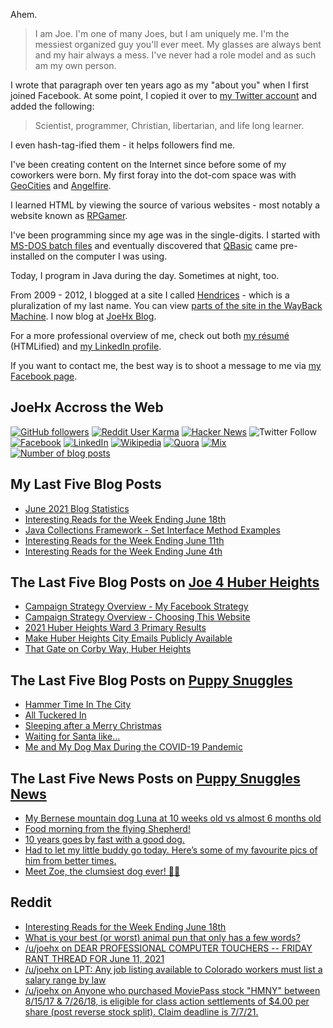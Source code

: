 Ahem.

> I am Joe. I'm one of many Joes, but I am uniquely me. I'm the messiest organized guy you'll ever meet. My glasses are always bent and my hair always a mess. I've never had a role model and as such am my own person.

I wrote that paragraph over ten years ago as my "about you" when I first joined Facebook. At some point, I copied it over to [my Twitter account](https://twitter.com/JoeHxBlog) and added the following:

> Scientist, programmer, Christian, libertarian, and life long learner.

I even hash-tag-ified them - it helps followers find me.

I've been creating content on the Internet since before some of my coworkers were born. My first foray into the dot-com space was with [GeoCities](https://en.wikipedia.org/wiki/Yahoo!_GeoCities) and [Angelfire](https://en.wikipedia.org/wiki/Angelfire).

I learned HTML by viewing the source of various websites - most notably a website known as [RPGamer](https://rpgamer.com/).

I've been programming since my age was in the single-digits. I started with [MS-DOS batch files](https://en.wikipedia.org/wiki/Batch_file) and eventually discovered that [QBasic](https://en.wikipedia.org/wiki/QBasic) came pre-installed on the computer I was using.

Today, I program in Java during the day. Sometimes at night, too.

From 2009 - 2012, I blogged at a site I called [Hendrices](https://www.facebook.com/Hendricescom/) - which is a pluralization of my last name. You can view [parts of the site in the WayBack Machine](https://web.archive.org/web/20090731115109/http://www.hendrices.com/). I now blog at [JoeHx Blog](https://www.joehxblog.com/).

For a more professional overview of me, check out both [my r&eacute;sum&eacute;](https://www.joehxblog.com/resume/) (HTMLified) and [my LinkedIn profile](https://www.linkedin.com/in/joehx/).

If you want to contact me, the best way is to shoot a message to me via [my Facebook page](https://www.facebook.com/JoeHxBlog/).

## JoeHx Accross the Web

[![GitHub followers](https://img.shields.io/github/followers/hendrixjoseph?label=GitHub&style=for-the-badge&logo=github)](https://github.com/hendrixjoseph)
[![Reddit User Karma](https://img.shields.io/reddit/user-karma/combined/joehx?label=Reddit&style=for-the-badge&logo=reddit)](https://www.reddit.com/user/joehx/)
[![Hacker News](https://img.shields.io/badge/dynamic/json?label=hacker+news&query=%24.karma&url=https%3A%2F%2Fhacker-news.firebaseio.com%2Fv0%2Fuser%2Fjoehx2.json&color=ff6600&style=for-the-badge&logo=y-combinator)](https://news.ycombinator.com/user?id=joehx2)
![Twitter Follow](https://img.shields.io/twitter/follow/JoeHxBlog?label=Twitter&style=for-the-badge&logo=twitter&color=1da1f2)
[![Facebook](https://img.shields.io/static/v1?label=FACEBOOK&message=137%20LIKES&color=3b5998&style=for-the-badge&logo=facebook)](https://www.facebook.com/JoeHxBlog)
[![LinkedIn](https://img.shields.io/static/v1?label=linkedin&message=193%20connections&color=2867b2&style=for-the-badge&logo=linkedin)](https://www.linkedin.com/in/joehx)
[![Wikipedia](https://img.shields.io/badge/dynamic/xml?label=wikipedia&query=%2F%2F%2A%5B%40id%3D%22general-stats%22%5D%2Fdiv%2Fdiv%2Fdiv%5B1%5D%2Ftable%2Ftbody%2Ftr%5B11%5D%2Ftd%5B2%5D%2Fstrong&suffix=%20edits&url=https%3A%2F%2Fxtools.wmflabs.org%2Fec%2Fen.wikipedia.org%2FHendrixjoseph&style=for-the-badge&logo=wikipedia&color=9f9f9f)](https://en.wikipedia.org/wiki/User:Hendrixjoseph)
[![Quora](https://img.shields.io/static/v1?label=quora&message=110%20followers&color=b92b27&style=for-the-badge&logo=quora&logoColor=b92b27)](https://www.quora.com/profile/Joseph-Hendrix)
[![Mix](https://img.shields.io/static/v1?label=mix&message=14k%20followers&color=ff8126&style=for-the-badge&logo=mix&logoColor=ff8126)](https://mix.com/joehx)
[![Number of blog posts](https://img.shields.io/endpoint?style=for-the-badge&url=https%3A%2F%2Fwww.joehxblog.com%2Fdata%2Fnumposts.json)](https://www.joehxblog.com/)

## My Last Five Blog Posts

<!-- JOEHXBLOG:START -->
- [June 2021 Blog Statistics](https://www.joehxblog.com/june-2021-blog-statistics/)
- [Interesting Reads for the Week Ending June 18th](https://www.joehxblog.com/june-18-2021-interesting-reads/)
- [Java Collections Framework - Set Interface Method Examples](https://www.joehxblog.com/set-interface-method-examples/)
- [Interesting Reads for the Week Ending June 11th](https://www.joehxblog.com/june-11-2021-interesting-reads/)
- [Interesting Reads for the Week Ending June 4th](https://www.joehxblog.com/june-4-2021-interesting-reads/)
<!-- JOEHXBLOG:END -->

## The Last Five Blog Posts on [Joe 4 Huber Heights](https://www.joe4huberheights.com/)

<!-- JOE4HUBERHEIGHTS:START -->
- [Campaign Strategy Overview - My Facebook Strategy](https://www.joe4huberheights.com/my-facebook-strategy/)
- [Campaign Strategy Overview - Choosing This Website](https://www.joe4huberheights.com/choosing-this-website/)
- [2021 Huber Heights Ward 3 Primary Results](https://www.joe4huberheights.com/2021-huber-heights-primary-results/)
- [Make Huber Heights City Emails Publicly Available](https://www.joe4huberheights.com/make-huber-heights-city-emails-publicly-available/)
- [That Gate on Corby Way, Huber Heights](https://www.joe4huberheights.com/that-gate-on-corby-way/)
<!-- JOE4HUBERHEIGHTS:END -->

## The Last Five Blog Posts on [Puppy Snuggles](https://www.puppy-snuggles.com/)

<!-- PUPPY-SNUGGLES:START -->
- [Hammer Time In The City](https://www.puppy-snuggles.com/blog/hammer-time-in-the-city/)
- [All Tuckered In](https://www.puppy-snuggles.com/blog/all-tuckered-in/)
- [Sleeping after a Merry Christmas](https://www.puppy-snuggles.com/blog/sleeping-after-a-merry-christmas/)
- [Waiting for Santa like...](https://www.puppy-snuggles.com/blog/waiting-for-santa-like/)
- [Me and My Dog Max During the COVID-19 Pandemic](https://www.puppy-snuggles.com/blog/me-and-my-dog-max-during-the-covid-19-pandemic/)
<!-- PUPPY-SNUGGLES:END -->

## The Last Five News Posts on [Puppy Snuggles News](https://news.puppy-snuggles.com/)

<!-- PUPPY-SNUGGLES-NEWS:START -->
- [My Bernese mountain dog Luna at 10 weeks old vs almost 6 months old](https://news.puppy-snuggles.com/4584494/my-bernese-mountain-dog-luna-at-10-weeks-old-vs-almost-6-months-old)
- [Food morning from the flying Shepherd!](https://news.puppy-snuggles.com/4293944/food-morning-from-the-flying-shepherd)
- [10 years goes by fast with a good dog.](https://news.puppy-snuggles.com/6281206/10-years-goes-by-fast-with-a-good-dog)
- [Had to let my little buddy go today. Here’s some of my favourite pics of him from better times.](https://news.puppy-snuggles.com/7138694/had-to-let-my-little-buddy-go-today-heres-some-of-my-favourite-pics-of-him-from-better-times)
- [Meet Zoe, the clumsiest dog ever! 🐾🐾](https://news.puppy-snuggles.com/7003909/meet-zoe-the-clumsiest-dog-ever)
<!-- PUPPY-SNUGGLES-NEWS:END -->

## Reddit

<!-- REDDIT:START -->
- [Interesting Reads for the Week Ending June 18th](https://www.reddit.com/r/Blogswap/comments/o2rnez/interesting_reads_for_the_week_ending_june_18th/)
- [What is your best (or worst) animal pun that only has a few words?](https://www.reddit.com/r/AskReddit/comments/o0gpfm/what_is_your_best_or_worst_animal_pun_that_only/)
- [/u/joehx on DEAR PROFESSIONAL COMPUTER TOUCHERS -- FRIDAY RANT THREAD FOR June 11, 2021](https://www.reddit.com/r/cscareerquestions/comments/nx9o19/dear_professional_computer_touchers_friday_rant/h1ep9pe/)
- [/u/joehx on LPT: Any job listing available to Colorado workers must list a salary range by law](https://www.reddit.com/r/ExperiencedDevs/comments/nvj1xk/lpt_any_job_listing_available_to_colorado_workers/h16aekq/)
- [/u/joehx on Anyone who purchased MoviePass stock "HMNY" between 8/15/17 & 7/26/18, is eligible for class action settlements of $4.00 per share (post reverse stock split). Claim deadline is 7/7/21.](https://www.reddit.com/r/personalfinance/comments/nvootw/anyone_who_purchased_moviepass_stock_hmny_between/h15voxu/)
<!-- REDDIT:END -->
